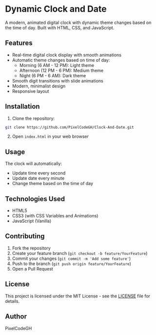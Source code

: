 # Dynamic Clock and Date

A modern, animated digital clock with dynamic theme changes based on the time of day. Built with HTML, CSS, and JavaScript.

## Features

- Real-time digital clock display with smooth animations
- Automatic theme changes based on time of day:
  - Morning (6 AM - 12 PM): Light theme
  - Afternoon (12 PM - 6 PM): Medium theme
  - Night (6 PM - 6 AM): Dark theme
- Smooth digit transitions with slide animations
- Modern, minimalist design
- Responsive layout


## Installation

1. Clone the repository:
```bash
git clone https://github.com/PixelCodeGH/Clock-And-Date.git
```

2. Open `index.html` in your web browser

## Usage

The clock will automatically:
- Update time every second
- Update date every minute
- Change theme based on the time of day

## Technologies Used

- HTML5
- CSS3 (with CSS Variables and Animations)
- JavaScript (Vanilla)

## Contributing

1. Fork the repository
2. Create your feature branch (`git checkout -b feature/YourFeature`)
3. Commit your changes (`git commit -m 'Add some feature'`)
4. Push to the branch (`git push origin feature/YourFeature`)
5. Open a Pull Request

## License

This project is licensed under the MIT License - see the [LICENSE](LICENSE) file for details.

## Author

PixelCodeGH 
